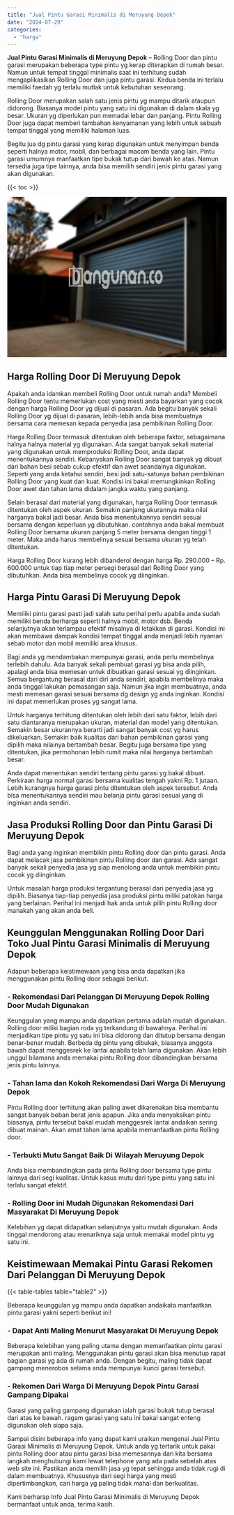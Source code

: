 ```yaml
---
title: "Jual Pintu Garasi Minimalis di Meruyung Depok"
date: "2024-07-29"
categories: 
  - "harga"
---
```


**Jual Pintu Garasi Minimalis di Meruyung Depok** – Rolling Door dan pintu garasi merupakan beberapa type pintu yg kerap diterapkan di rumah besar. Namun untuk tempat tinggal minimalis saat ini terhitung sudah mengaplikasikan Rolling Door dan juga pintu garasi. Kedua benda ini terlalu memiliki faedah yg terlalu mutlak untuk kebutuhan seseorang.

Rolling Door merupakan salah satu jenis pintu yg mampu ditarik ataupun didorong. Biasanya model pintu yang satu ini digunakan di dalam skala yg besar. Ukuran yg diperlukan pun memadai lebar dan panjang. Pintu Rolling Door juga dapat memberi tambahan kenyamanan yang lebih untuk sebuah tempat tinggal yang memiliki halaman luas.

Begitu jua dg pintu garasi yang kerap digunakan untuk menyimpan benda seperti halnya motor, mobil, dan berbagai macam benda yang lain. Pintu garasi umumnya manfaatkan tipe bukak tutup dari bawah ke atas. Namun tersedia juga tipe lainnya, anda bisa memilih sendiri jenis pintu garasi yang akan digunakan.

{{< toc >}}

![Jual Pintu Garasi Minimalis di Meruyung Depok](/images/pintu-garasi-45.png)

## Harga Rolling Door Di Meruyung Depok

Apakah anda idamkan membeli Rolling Door untuk rumah anda? Membeli Rolling Door tentu memerlukan cost yang mesti anda bayarkan yang cocok dengan harga Rolling Door yg dijual di pasaran. Ada begitu banyak sekali Rolling Door yg dijual di pasaran, lebih-lebih anda bisa membuatnya bersama cara memesan kepada penyedia jasa pembikinan Rolling Door.

Harga Rolling Door termasuk ditentukan oleh beberapa faktor, sebagaimana halnya halnya material yg digunakan. Ada sangat banyak sekali material yang digunakan untuk memproduksi Rolling Door, anda dapat menentukannya sendiri. Kebanyakan Rolling Door sangat banyak yg dibuat dari bahan besi sebab cukup efektif dan awet seandainya digunakan. Seperti yang anda ketahui sendiri, besi jadi satu-satunya bahan pembikinan Rolling Door yang kuat dan kuat. Kondisi ini bakal memungkinkan Rolling Door awet dan tahan lama didalam jangka waktu yang panjang.

Selain berasal dari material yang digunakan, harga Rolling Door termasuk ditentukan oleh aspek ukuran. Semakin panjang ukurannya maka nilai harganya bakal jadi besar. Anda bisa menentukannya sendiri sesuai bersama dengan keperluan yg dibutuhkan. contohnya anda bakal membuat Rolling Door bersama ukuran panjang 5 meter bersama dengan tinggi 1 meter. Maka anda harus membelinya sesuai bersama ukuran yg telah ditentukan.

Harga Rolling Door kurang lebih dibanderol dengan harga Rp. 290.000 – Rp. 600.000 untuk tiap tiap meter persegi berasal dari Rolling Door yang dibutuhkan. Anda bisa membelinya cocok yg diinginkan.

## Harga Pintu Garasi Di Meruyung Depok

Memiliki pintu garasi pasti jadi salah satu perihal perlu apabila anda sudah memiliki benda berharga seperti halnya mobil, motor dsb. Benda selanjutnya akan terlampau efektif misalnya di letakkan di garasi. Kondisi ini akan membawa dampak kondisi tempat tinggal anda menjadi lebih nyaman sebab motor dan mobil memiliki area khusus.

Bagi anda yg mendambakan mempunyai garasi, anda perlu membelinya terlebih dahulu. Ada banyak sekali pembuat garasi yg bisa anda pilih, apalagi anda bisa memesan untuk dibuatkan garasi sesuai yg diinginkan. Semua bergantung berasal dari diri anda sendiri, apabila membelinya maka anda tinggal lakukan pemasangan saja. Namun jika ingin membuatnya, anda mesti memesan garasi sesuai bersama dg design yg anda inginkan. Kondisi ini dapat memerlukan proses yg sangat lama.

Untuk harganya terhitung ditentukan oleh lebih dari satu faktor, lebih dari satu diantaranya merupakan ukuran, material dan model yang ditentukan. Semakin besar ukurannya berarti jadi sangat banyak cost yg harus dikeluarkan. Semakin baik kualitas dari bahan pembikinan garasi yang dipilih maka nilainya bertambah besar. Begitu juga bersama tipe yang ditentukan, jika permohonan lebih rumit maka nilai harganya bertambah besar.

Anda dapat menentukan sendiri tentang pintu garasi yg bakal dibuat. Perkiraan harga normal garasi bersama kualitas tengah yakni Rp. 1 jutaan. Lebih kurangnya harga garasi pintu ditentukan oleh aspek tersebut. Anda bisa menentukannya sendiri mau belanja pintu garasi sesuai yang di inginkan anda sendiri.

## Jasa Produksi Rolling Door dan Pintu Garasi Di Meruyung Depok

Bagi anda yang inginkan membikin pintu Rolling door dan pintu garasi. Anda dapat melacak jasa pembikinan pintu Rolling door dan garasi. Ada sangat banyak sekali penyedia jasa yg siap menolong anda untuk membikin pintu cocok yg diinginkan.

Untuk masalah harga produksi tergantung berasal dari penyedia jasa yg dipilih. Biasanya tiap-tiap penyedia jasa produksi pintu miliki patokan harga yang berlainan. Perihal ini menjadi hak anda untuk pilih pintu Rolling door manakah yang akan anda beli.

## Keunggulan Menggunakan Rolling Door Dari Toko Jual Pintu Garasi Minimalis di Meruyung Depok

Adapun beberapa keistimewaan yang bisa anda dapatkan jika menggunakan pintu Rolling door sebagai berikut.

### \- Rekomendasi Dari Pelanggan Di Meruyung Depok Rolling Door Mudah Digunakan

Keunggulan yang mampu anda dapatkan pertama adalah mudah digunakan. Rolling door miliki bagian roda yg terkandung di bawahnya. Perihal ini menjadikan tipe pintu yg satu ini bisa didorong dan ditutup bersama dengan benar-benar mudah. Berbeda dg pintu yang dibukak, biasanya anggota bawah dapat menggesrek ke lantai apabila telah lama digunakan. Akan lebih unggul bilamana anda memakai pintu Rolling door dibandingkan bersama jenis pintu lainnya.

### \- Tahan lama dan Kokoh Rekomendasi Dari Warga Di Meruyung Depok

Pintu Rolling door terhitung akan paling awet dikarenakan bisa membantu sangat banyak beban berat jenis apapun. Jika anda menyaksikan pintu biasanya, pintu tersebut bakal mudah menggesrek lantai andaikan sering dibuat mainan. Akan amat tahan lama apabila memanfaatkan pintu Rolling door.

### \- Terbukti Mutu Sangat Baik Di Wilayah Meruyung Depok

Anda bisa membandingkan pada pintu Rolling door bersama type pintu lainnya dari segi kualitas. Untuk kasus mutu dari type pintu yang satu ini terlalu sangat efektif.

### \- Rolling Door ini Mudah Digunakan Rekomendasi Dari Masyarakat Di Meruyung Depok

Kelebihan yg dapat didapatkan selanjutnya yaitu mudah digunakan. Anda tinggal mendorong atau menariknya saja untuk memakai model pintu yg satu ini.

## Keistimewaan Memakai Pintu Garasi Rekomen Dari Pelanggan Di Meruyung Depok

{{< table-tables table="table2" >}}

Beberapa keunggulan yg mampu anda dapatkan andaikata manfaatkan pintu garasi yakni seperti berikut ini!

### \- Dapat Anti Maling Menurut Masyarakat Di Meruyung Depok

Beberapa kelebihan yang paling utama dengan memanfaatkan pintu garasi merupakan anti maling. Menggunakan pintu garasi akan bisa menutup rapat bagian garasi yg ada di rumah anda. Dengan begitu, maling tidak dapat gampang menerobos selama anda mempunyai kunci garasi tersebut.

### \- Rekomen Dari Warga Di Meruyung Depok Pintu Garasi Gampang Dipakai

Garasi yang paling gampang digunakan ialah garasi bukak tutup berasal dari atas ke bawah. ragam garasi yang satu ini bakal sangat enteng digunakan oleh siapa saja.

Sampai disini beberapa info yang dapat kami uraikan mengenai Jual Pintu Garasi Minimalis di Meruyung Depok. Untuk anda yg tertarik untuk pakai pintu Rolling door atau pintu garasi bisa memesannya dari kita bersama langkah menghubungi kami lewat telephone yang ada pada sebelah atas web site ini. Pastikan anda memilih jasa yg tepat sehingga anda tidak rugi di dalam membuatnya. Khususnya dari segi harga yang mesti dipertimbangkan, cari harga yg paling tidak mahal dan berkualitas.

Kami berharap Info Jual Pintu Garasi Minimalis di Meruyung Depok bermanfaat untuk anda, terima kasih.

